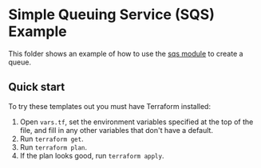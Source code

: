 # Simple Queuing Service (SQS) Example

This folder shows an example of how to use the [sqs module](/modules/sqs) to create a queue.

## Quick start

To try these templates out you must have Terraform installed:

1. Open `vars.tf`, set the environment variables specified at the top of the file, and fill in any other variables that
   don't have a default.
1. Run `terraform get`.
1. Run `terraform plan`.
1. If the plan looks good, run `terraform apply`.
